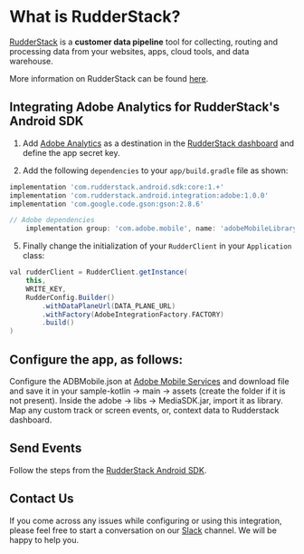 # What is RudderStack?

[RudderStack](https://rudderstack.com/) is a **customer data pipeline** tool for collecting, routing and processing data from your websites, apps, cloud tools, and data warehouse.

More information on RudderStack can be found [here](https://github.com/rudderlabs/rudder-server).

## Integrating Adobe Analytics for RudderStack's Android SDK

1. Add [Adobe Analytics](https://www.adobe.io/apis/experiencecloud/analytics.html) as a destination in the [RudderStack dashboard](https://app.rudderstack.com/) and define the app secret key.

2. Add the following `dependencies` to your `app/build.gradle` file as shown:

```groovy
implementation 'com.rudderstack.android.sdk:core:1.+'
implementation 'com.rudderstack.android.integration:adobe:1.0.0'
implementation 'com.google.code.gson:gson:2.8.6'

// Adobe dependencies
    implementation group: 'com.adobe.mobile', name: 'adobeMobileLibrary', version: '4.18.2'
```

5. Finally change the initialization of your `RudderClient` in your `Application` class:

```groovy
val rudderClient = RudderClient.getInstance(
    this,
    WRITE_KEY,
    RudderConfig.Builder()
        .withDataPlaneUrl(DATA_PLANE_URL)
        .withFactory(AdobeIntegrationFactory.FACTORY)
        .build()
)
```
## Configure the app, as follows:

Configure the ADBMobile.json at [Adobe Mobile Services](https://mobilemarketing.adobe.com) and download file and save it in your sample-kotlin -> main -> assets (create the folder if it is not present).
Inside the adobe -> libs -> MediaSDK.jar, import it as library.
Map any custom track or screen events, or, context data to Rudderstack dashboard.

## Send Events

Follow the steps from the [RudderStack Android SDK](https://github.com/rudderlabs/rudder-sdk-android).

## Contact Us

If you come across any issues while configuring or using this integration, please feel free to start a conversation on our [Slack](https://resources.rudderstack.com/join-rudderstack-slack) channel. We will be happy to help you.

